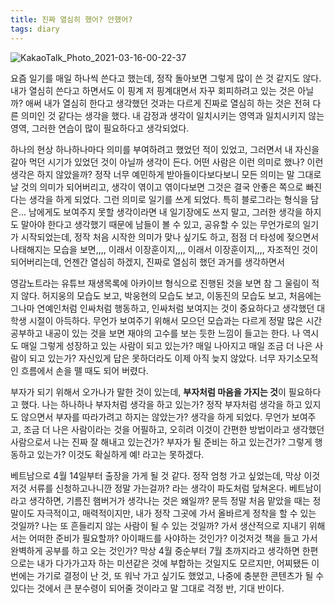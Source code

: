 ```yaml
---
title: 진짜 열심히 했어? 안했어?
tags: diary
---
```

![KakaoTalk_Photo_2021-03-16-00-22-37](https://user-images.githubusercontent.com/50545088/111177768-e6bfb980-85ed-11eb-9695-8f956fa99a9a.jpeg)

요즘 일기를 매일 하나씩 쓴다고 했는데, 정작 돌아보면 그렇게 많이 쓴 것 같지도 않다. 내가 열심히 쓴다고 하면서도 이 핑계 저 핑계대면서 자꾸 회피하려고 있는 것은 아닐까? 애써 내가 열심히 한다고 생각했던 것과는 다르게 진짜로 열심히 하는 것은 전혀 다른 의미인 것 같다는 생각을 했다. 내 감정과 생각이 일치시키는 영역과 일치시키지 않는 영역, 그러한 연습이 많이 필요하다고 생각되었다.

하나의 현상 하나하나마다 의미를 부여하려고 했었던 적이 있었고, 그러면서 내 자신을 갈아 먹던 시기가 있었던 것이 아닐까 생각이 든다. 어떤 사람은 이런 의미로 했나? 이런 생각은 하지 않았을까? 정작 너무 예민하게 받아들이다보다보니 모든 의미는 말 그대로 날 것의 의미가 되어버리고, 생각이 엮이고 엮이다보면 그것은 결국 안좋은 쪽으로 빠진다는 생각을 하게 되었다. 그런 의미로 일기를 쓰게 되었다. 특히 블로그라는 형식을 담은... 남에게도 보여주지 못할 생각이라면 내 일기장에도 쓰지 말고, 그러한 생각을 하지도 말아야 한다고 생각했기 때문에 남들이 볼 수 있고, 공유할 수 있는 무언가로의 일기가 시작되었는데, 정작 처음 시작한 의미가 맞나 싶기도 하고, 점점 더 타성에 젖으면서 나태해지는 모습을 보면,,,, 이래서 이장훈이지,,,, 이래서 이장훈이지,,,, 자조적인 것이 되어버리는데, 언젠간 열심히 하겠지, 진짜로 열심히 했던 과거를 생각하면서 

영감노트라는 유튜브 재생목록에 아카이브 형식으로 진행된 것을 보면 참 그 울림이 적지 않다. 허지웅의 모습도 보고, 박웅현의 모습도 보고, 이동진의 모습도 보고, 처음에는 그나마 연예인처럼 인싸처럼 행동하고, 인싸처럼 보여지는 것이 중요하다고 생각했던 대학생 시절이 아득하다. 무언가 보여주기 위해서 모으던 모습과는 다르게 정말 많은 시간 공부하고 내공이 있는 것을 보면 재야의 고수를 보는 듯한 느낌이 들고는 한다. 나 역시도 매일 그렇게 성장하고 있는 사람이 되고 있는가? 매일 나아지고 매일 조금 더 나은 사람이 되고 있는가? 자신있게 답은 못하더라도 이제 아직 늦지 않았다. 너무 자기소모적인 흐름에서 손을 뗄 때도 되어 버렸다.

부자가 되기 위해서 오가나가 말한 것이 있는데, **부자처럼 마음을 가지는 것**이 필요하다고 했다. 나는 하나하나 부자처럼 생각을 하고 있는가? 정작 부자처럼 생각을 하고 있지도 않으면서 부자를 따라가려고 하지는 않았는가? 생각을 하게 되었다. 무언가 보여주고, 조금 더 나은 사람이라는 것을 어필하고, 오히려 이것이 간편한 방법이라고 생각했던 사람으로서 나는 진짜 잘 해내고 있는건가? 부자가 될 준비는 하고 있는건가? 그렇게 행동하고 있는가? 이것도 확실하게 예! 라고는 못하겠다.

베트남으로 4월 14일부터 출장을 가게 될 것 같다. 정작 엄청 가고 싶었는데, 막상 이것저것 서류를 신청하고나니깐 정말 가는걸까? 라는 생각이 파도처럼 덮쳐온다. 베트남이라고 생각하면, 기름진 햄버거가 생각나는 것은 왜일까? 문득 정말 처음 맡았을 때는 정말이도 자극적이고, 매력적이지만, 내가 정작 그곳에 가서 올바르게 정착을 할 수 있는 것일까? 나는 또 흔들리지 않는 사람이 될 수 있는 것일까? 가서 생산적으로 지내기 위해서는 어떠한 준비가 필요할까? 아이패드를 사야하는 것인가? 이것저것 책을 들고 가서 완벽하게 공부를 하고 오는 것인가? 막상 4월 중순부터 7월 초까지라고 생각하면 한편으로는 내가 다가가고자 하는 미션같은 것에 부합하는 것일지도 모르지만, 어찌됐든 이번에는 가기로 결정이 난 것, 또 워낙 가고 싶기도 했었고, 나중에 충분한 콘텐츠가 될 수 있다는 것에서 큰 분수령이 되어줄 것이라고 말 그대로 걱정 반, 기대 반이다.